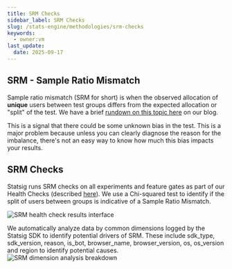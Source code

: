 ```yaml
---
title: SRM Checks
sidebar_label: SRM Checks
slug: /stats-engine/methodologies/srm-checks
keywords:
  - owner:vm
last_update:
  date: 2025-09-17
---
```


## SRM - Sample Ratio Mismatch

Sample ratio mismatch (SRM for short) is when the observed allocation of __unique__ users between test groups differs from the expected allocation or "split" of the test. We have a brief [rundown on this topic here](https://www.statsig.com/blog/sample-ratio-mismatch) on our blog.

This is a signal that there could be some unknown bias in the test. This is a major problem because unless you can clearly diagnose the reason for the imbalance, there's not an easy way to know how much this bias impacts your results.

## SRM Checks

Statsig runs SRM checks on all experiments and feature gates as part of our Health Checks (described [here](../../experiments-plus/monitor.md)). We use a Chi-squared test to identify if the split of users between groups is indicative of a Sample Ratio Mismatch.

![SRM health check results interface](https://github.com/statsig-io/docs/assets/31516123/3e05224d-64cc-4047-b73a-368be5005af6)

We automatically analyze data by common dimensions logged by the Statsig SDK to identify potential drivers of SRM. These include sdk_type, sdk_version, reason, is_bot, browser_name, browser_version, os, os_version and region to identify potential causes.
![SRM dimension analysis breakdown](https://github.com/statsig-io/docs/assets/31516123/8ecd6930-a493-4f91-8590-71b0f42dfb30)
